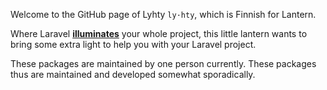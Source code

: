 Welcome to the GitHub page of Lyhty `ly·hty`, which is Finnish for Lantern.

Where Laravel [**illuminates**](https://github.com/illuminate) your whole project, this little lantern wants to bring some extra light to help you with your Laravel project.

These packages are maintained by one person currently. These packages thus are maintained and developed somewhat sporadically. 

<!--

**Here are some ideas to get you started:**

🙋‍♀️ A short introduction - what is your organization all about?
🌈 Contribution guidelines - how can the community get involved?
👩‍💻 Useful resources - where can the community find your docs? Is there anything else the community should know?
🍿 Fun facts - what does your team eat for breakfast?
🧙 Remember, you can do mighty things with the power of [Markdown](https://docs.github.com/github/writing-on-github/getting-started-with-writing-and-formatting-on-github/basic-writing-and-formatting-syntax)
-->
